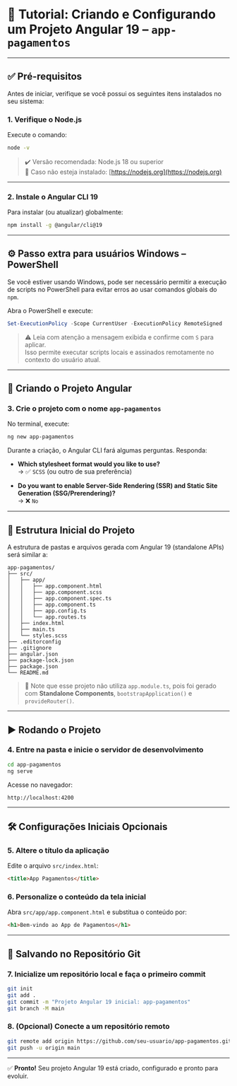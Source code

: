 # 📘 Tutorial: Criando e Configurando um Projeto Angular 19 – `app-pagamentos`

---

## ✅ Pré-requisitos

Antes de iniciar, verifique se você possui os seguintes itens instalados no seu sistema:

### 1. Verifique o Node.js
Execute o comando:
```bash
node -v
```
> ✔️ Versão recomendada: Node.js 18 ou superior  
> 🔗 Caso não esteja instalado: [https://nodejs.org](https://nodejs.org)

---

### 2. Instale o Angular CLI 19
Para instalar (ou atualizar) globalmente:
```bash
npm install -g @angular/cli@19
```

---

## ⚙️ Passo extra para usuários Windows – PowerShell

Se você estiver usando Windows, pode ser necessário permitir a execução de scripts no PowerShell para evitar erros ao usar comandos globais do `npm`.

Abra o PowerShell e execute:
```powershell
Set-ExecutionPolicy -Scope CurrentUser -ExecutionPolicy RemoteSigned
```

> ⚠️ Leia com atenção a mensagem exibida e confirme com `S` para aplicar.  
> Isso permite executar scripts locais e assinados remotamente no contexto do usuário atual.

---

## 🚀 Criando o Projeto Angular

### 3. Crie o projeto com o nome `app-pagamentos`
No terminal, execute:
```bash
ng new app-pagamentos
```

Durante a criação, o Angular CLI fará algumas perguntas. Responda:

- **Which stylesheet format would you like to use?**  
  → ✅ `SCSS` (ou outro de sua preferência)

- **Do you want to enable Server-Side Rendering (SSR) and Static Site Generation (SSG/Prerendering)?**  
  → ❌ `No`

---

## 📁 Estrutura Inicial do Projeto

A estrutura de pastas e arquivos gerada com Angular 19 (standalone APIs) será similar a:

```
app-pagamentos/
├── src/
│   ├── app/
│   │   ├── app.component.html
│   │   ├── app.component.scss
│   │   ├── app.component.spec.ts
│   │   ├── app.component.ts
│   │   ├── app.config.ts
│   │   └── app.routes.ts
│   ├── index.html
│   ├── main.ts
│   └── styles.scss
├── .editorconfig
├── .gitignore
├── angular.json
├── package-lock.json
├── package.json
└── README.md
```

> 📌 Note que esse projeto não utiliza `app.module.ts`, pois foi gerado com **Standalone Components**, `bootstrapApplication()` e `provideRouter()`.

---

## ▶️ Rodando o Projeto

### 4. Entre na pasta e inicie o servidor de desenvolvimento
```bash
cd app-pagamentos
ng serve
```

Acesse no navegador:
```
http://localhost:4200
```

---

## 🛠️ Configurações Iniciais Opcionais

### 5. Altere o título da aplicação

Edite o arquivo `src/index.html`:
```html
<title>App Pagamentos</title>
```

### 6. Personalize o conteúdo da tela inicial

Abra `src/app/app.component.html` e substitua o conteúdo por:
```html
<h1>Bem-vindo ao App de Pagamentos</h1>
```

---

## 💾 Salvando no Repositório Git

### 7. Inicialize um repositório local e faça o primeiro commit
```bash
git init
git add .
git commit -m "Projeto Angular 19 inicial: app-pagamentos"
git branch -M main
```

### 8. (Opcional) Conecte a um repositório remoto
```bash
git remote add origin https://github.com/seu-usuario/app-pagamentos.git
git push -u origin main
```

---

✅ **Pronto!** Seu projeto Angular 19 está criado, configurado e pronto para evoluir.  
